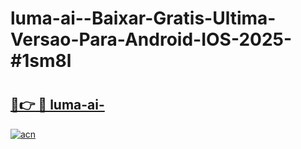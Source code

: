 # luma-ai--Baixar-Gratis-Ultima-Versao-Para-Android-IOS-2025-#1sm8l

# <h2><a href="https://ainizakaria.my?title=luma-ai-&ref=25M">🔗👉 🔴 luma-ai-</a></h2>

[![acn](https://github.com/user-attachments/assets/0f9c940e-d8b0-45ae-aac7-cd30a18b3e1c)](https://ainizakaria.my?title=luma-ai-&ref=25M)

